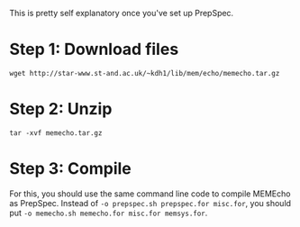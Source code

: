 This is pretty self explanatory once you've set up PrepSpec.

# Step 1: Download files
```
wget http://star-www.st-and.ac.uk/~kdh1/lib/mem/echo/memecho.tar.gz
```

# Step 2: Unzip
```
tar -xvf memecho.tar.gz
```

# Step 3: Compile
For this, you should use the same command line code to compile MEMEcho as PrepSpec. Instead of ``-o prepspec.sh prepspec.for misc.for``, you should put ``-o memecho.sh memecho.for misc.for memsys.for``.
